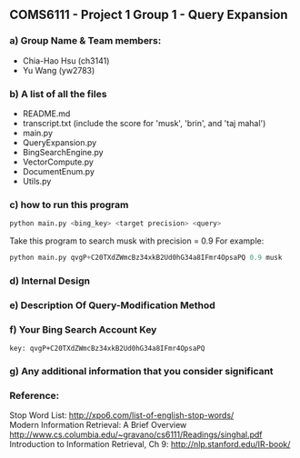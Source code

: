 
## COMS6111 - Project 1 Group 1 - Query Expansion

### a) Group Name & Team members:
- Chia-Hao Hsu (ch3141)
- Yu Wang (yw2783)

### b) A list of all the files
- README.md
- transcript.txt (include the score for 'musk', 'brin', and 'taj mahal')
- main.py
- QueryExpansion.py
- BingSearchEngine.py
- VectorCompute.py
- DocumentEnum.py
- Utils.py

### c) how to run this program
```python
python main.py <bing_key> <target precision> <query>
```
  Take this program to search musk with precision = 0.9 For example:
```python
python main.py qvgP+C20TXdZWmcBz34xkB2Ud0hG34a8IFmr4OpsaPQ 0.9 musk
```
### d) Internal Design
### e) Description Of Query-Modification Method
### f) Your Bing Search Account Key
    key: qvgP+C20TXdZWmcBz34xkB2Ud0hG34a8IFmr4OpsaPQ
### g) Any additional information that you consider significant 

### Reference:
Stop Word List: http://xpo6.com/list-of-english-stop-words/ <br>
Modern Information Retrieval: A Brief Overview http://www.cs.columbia.edu/~gravano/cs6111/Readings/singhal.pdf <br>
Introduction to Information Retrieval, Ch 9: http://nlp.stanford.edu/IR-book/
